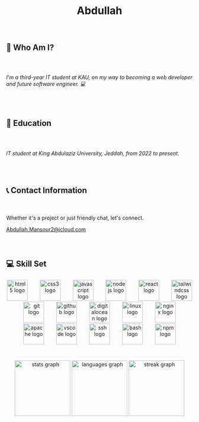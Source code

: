 <br clear="both">

<h1 align="center">Abdullah</h1>

###

<br clear="both">

<h2 align="left">👾 Who Am I?</h2>

###

<br clear="both">

<h6 align="left">I'm a third-year IT student at KAU, on my way to becoming a web developer and future software engineer. 💻</h6>

###

<br clear="both">

<h2 align="left">📝 Education</h2>

###

<br clear="both">

<h6 align="left">IT student at King Abdulaziz University, Jeddah, from 2022 to present.</h6>

###

<br clear="both">

<h2 align="left">📞 Contact Information</h2>

###

<br clear="both">

<p align="left">Whether it's a project or just friendly chat, let's connect.</p>
<a href="mailto:Abdullah.Mansour2@icloud.com">Abdullah.Mansour2@icloud.com</a>

###

<br clear="both">

<h2 align="left">💻 Skill Set</h2>

###

<div align="center">
  <img src="https://cdn.jsdelivr.net/gh/devicons/devicon/icons/html5/html5-original.svg" height="56" alt="html5 logo"  />
  <img width="25" />
  <img src="https://cdn.jsdelivr.net/gh/devicons/devicon/icons/css3/css3-original.svg" height="56" alt="css3 logo"  />
  <img width="25" />
  <img src="https://cdn.jsdelivr.net/gh/devicons/devicon/icons/javascript/javascript-original.svg" height="56" alt="javascript logo"  />
  <img width="25" />
  <img src="https://cdn.jsdelivr.net/gh/devicons/devicon/icons/nodejs/nodejs-original.svg" height="56" alt="nodejs logo"  />
  <img width="25" />
  <img src="https://cdn.jsdelivr.net/gh/devicons/devicon/icons/react/react-original.svg" height="56" alt="react logo"  />
  <img width="25" />
  <img src="https://cdn.jsdelivr.net/gh/devicons/devicon/icons/tailwindcss/tailwindcss-original-wordmark.svg" height="56" alt="tailwindcss logo"  />
  <img width="25" />
  <img src="https://cdn.jsdelivr.net/gh/devicons/devicon/icons/git/git-plain-wordmark.svg" height="56" alt="git logo"  />
  <img width="25" />
  <img src="https://cdn.jsdelivr.net/gh/devicons/devicon/icons/github/github-original.svg" height="56" alt="github logo"  />
  <img width="25" />
  <img src="https://cdn.jsdelivr.net/gh/devicons/devicon/icons/digitalocean/digitalocean-original-wordmark.svg" height="56" alt="digitalocean logo"  />
  <img width="25" />
  <img src="https://cdn.jsdelivr.net/gh/devicons/devicon/icons/linux/linux-original.svg" height="56" alt="linux logo"  />
  <img width="25" />
  <img src="https://cdn.jsdelivr.net/gh/devicons/devicon/icons/nginx/nginx-original.svg" height="56" alt="nginx logo"  />
  <img width="25" />
  <img src="https://cdn.jsdelivr.net/gh/devicons/devicon/icons/apache/apache-original-wordmark.svg" height="56" alt="apache logo"  />
  <img width="25" />
  <img src="https://cdn.jsdelivr.net/gh/devicons/devicon/icons/vscode/vscode-original-wordmark.svg" height="56" alt="vscode logo"  />
  <img width="25" />
  <img src="https://cdn.jsdelivr.net/gh/devicons/devicon/icons/ssh/ssh-original-wordmark.svg" height="56" alt="ssh logo"  />
  <img width="25" />
  <img src="https://cdn.jsdelivr.net/gh/devicons/devicon/icons/bash/bash-original.svg" height="56" alt="bash logo"  />
  <img width="25" />
  <img src="https://cdn.jsdelivr.net/gh/devicons/devicon/icons/npm/npm-original-wordmark.svg" height="56" alt="npm logo"  />
</div>

###

<br clear="both">

<div align="center">
  <img src="https://github-readme-stats.vercel.app/api?username=vabdullh&hide_title=true&hide_rank=false&show_icons=true&include_all_commits=true&count_private=true&disable_animations=false&theme=dark&locale=en&hide_border=true&order=1" height="150" alt="stats graph"  />
  <img src="https://github-readme-stats.vercel.app/api/top-langs?username=vabdullh&locale=en&hide_title=true&layout=compact&card_width=320&langs_count=5&theme=dark&hide_border=true&order=2" height="150" alt="languages graph"  />
  <img src="https://streak-stats.demolab.com?user=vabdullh&locale=en&mode=weekly&theme=dark&hide_border=true&border_radius=5&date_format=j%20M%5B%20Y%5D&order=3" height="150" alt="streak graph"  />
</div>

###
